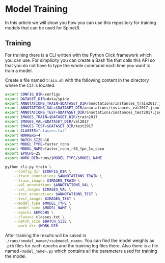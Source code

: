# Model Training

In this article we will show you how you can use this repository for training models that can be used for SpineUI.

## Training

For training there is a CLI written with the Python Click framework which you can use. For simplicity you can create a Bash file that calls this API so that you do not have to type the whole command each time you want to train a model.

Create a file named `train.sh` with the following content in the directory where the CLI is located.

```bash
export CONFIG_DIR=configs
export DATASET_DIR=data/spine
export ANNOTATIONS_TRAIN=$DATASET_DIR/annotations/instances_train2017.json
export ANNOTATIONS_VAL=$DATASET_DIR/annotations/instances_val2017.json
export ANNOTATIONS_TEST=$DATASET_DIR/annotations/instances_test2017.json
export IMAGES_TRAIN=$DATASET_DIR/train2017
export IMAGES_VAL=$DATASET_DIR/val2017
export IMAGES_TEST=$DATASET_DIR/test2017
export CLASSES="classes.txt"
export WORKERS=4
export BATCH_SIZE=16
export MODEL_TYPE=faster_rcnn
export MODEL_NAME=faster_rcnn_r50_fpn_1x_coco
export EPOCHS=25
export WORK_DIR=runs/$MODEL_TYPE/$MODEL_NAME

python cli.py train \
    --config_dir $CONFIG_DIR \
    --train_annotations $ANNOTATIONS_TRAIN \
    --train_images $IMAGES_TRAIN \
    --val_annotations $ANNOTATIONS_VAL \
    --val_images $IMAGES_VAL \
    --test_annotations $ANNOTATIONS_TEST \
    --test_images $IMAGES_TEST \
    --model_type $MODEL_TYPE \
    --model_name $MODEL_NAME \
    --epochs $EPOCHS \
    --classes classes.txt \
    --batch_size $BATCH_SIZE \
    --work_dir $WORK_DIR
```

After training the results will be saved in `./runs/<model_name>/<submodel_name>`. You can find the model weights as `.pth` files for each epochs and the training log files there. Also there is a file named `<model_name>.py` which contains all the parameters used for training the model.

